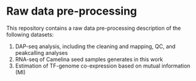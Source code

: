 # Raw data pre-processing

This repository contains a raw data pre-processing description of the following datasets: 

1. DAP-seq analysis, including the cleaning and mapping, QC, and peakcalling analyses <br />
2. RNA-seq of Camelina seed samples generates in this work <br />	
3. Estimation of TF-genome co-expression based on mutual information (MI) <br />
